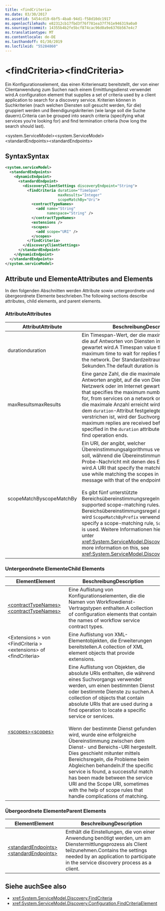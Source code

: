 ```yaml
---
title: <findCriteria>
ms.date: 03/30/2017
ms.assetid: 5454cd19-6bf5-4ba8-94d1-f58d10dc1917
ms.openlocfilehash: e82312cb17fbd3f76f781ea37f761e946319a0a0
ms.sourcegitcommit: 14355b4b2fe5bcf874cac96d0a9e6376b567e4c7
ms.translationtype: MT
ms.contentlocale: de-DE
ms.lasthandoff: 01/30/2019
ms.locfileid: "55284860"
---
```

# <a name="findcriteria"></a><span data-ttu-id="54279-101">\<findCriteria></span><span class="sxs-lookup"><span data-stu-id="54279-101">\<findCriteria></span></span>
<span data-ttu-id="54279-102">Ein Konfigurationselement, das einen Kriteriensatz bereitstellt, der von einer Clientanwendung zum Suchen nach einem Ermittlungsdienst verwendet wird.</span><span class="sxs-lookup"><span data-stu-id="54279-102">A configuration element that supplies a set of criteria used by a client application to search for a discovery service.</span></span> <span data-ttu-id="54279-103">Kriterien können in Suchkriterien (nach welchen Diensten soll gesucht werden, für die) gruppiert werden und Beendigungskriterien (wie lange soll die Suche dauern).</span><span class="sxs-lookup"><span data-stu-id="54279-103">Criteria can be grouped into search criteria (specifying what services you’re looking for) and find termination criteria (how long the search should last).</span></span>  
  
 <span data-ttu-id="54279-104">\<system.ServiceModel></span><span class="sxs-lookup"><span data-stu-id="54279-104">\<system.ServiceModel></span></span>  
<span data-ttu-id="54279-105">\<standardEndpoints></span><span class="sxs-lookup"><span data-stu-id="54279-105">\<standardEndpoints></span></span>  
  
## <a name="syntax"></a><span data-ttu-id="54279-106">Syntax</span><span class="sxs-lookup"><span data-stu-id="54279-106">Syntax</span></span>  
  
```xml  
<system.serviceModel>
  <standardEndpoints>
    <dynamicEndpoint>
      <standardEndpoint>
        <discoveryClientSettings discoveryEndpoint="String">
          <findCriteria duration="TimeSpan"
                        maxResults="Integer"
                        scopeMatchBy="Uri">
            <contractTypeNames>
              <add name="String"
                   namespace="String" />
            </contractTypeNames>
            <extensions />
            <scopes>
              <add scope="URI" />
            </scopes>
          </findCriteria>
        </discoveryClientSettings>
      </standardEndpoint>
    </dynamicEndpoint>
  </standardEndpoints>
</system.serviceModel>
```  
  
## <a name="attributes-and-elements"></a><span data-ttu-id="54279-107">Attribute und Elemente</span><span class="sxs-lookup"><span data-stu-id="54279-107">Attributes and Elements</span></span>  
 <span data-ttu-id="54279-108">In den folgenden Abschnitten werden Attribute sowie untergeordnete und übergeordnete Elemente beschrieben.</span><span class="sxs-lookup"><span data-stu-id="54279-108">The following sections describe attributes, child elements, and parent elements.</span></span>  
  
### <a name="attributes"></a><span data-ttu-id="54279-109">Attribute</span><span class="sxs-lookup"><span data-stu-id="54279-109">Attributes</span></span>  
  
|<span data-ttu-id="54279-110">Attribut</span><span class="sxs-lookup"><span data-stu-id="54279-110">Attribute</span></span>|<span data-ttu-id="54279-111">Beschreibung</span><span class="sxs-lookup"><span data-stu-id="54279-111">Description</span></span>|  
|---------------|-----------------|  
|<span data-ttu-id="54279-112">duration</span><span class="sxs-lookup"><span data-stu-id="54279-112">duration</span></span>|<span data-ttu-id="54279-113">Ein Timespan-Wert, der die maximale Zeit angibt, die auf Antworten von Diensten im Netzwerk gewartet wird.</span><span class="sxs-lookup"><span data-stu-id="54279-113">A Timespan value that specifies the maximum time to wait for replies from services on the network.</span></span> <span data-ttu-id="54279-114">Der Standardzeitraum beträgt 20 Sekunden.</span><span class="sxs-lookup"><span data-stu-id="54279-114">The default duration is 20 seconds.</span></span>|  
|<span data-ttu-id="54279-115">maxResults</span><span class="sxs-lookup"><span data-stu-id="54279-115">maxResults</span></span>|<span data-ttu-id="54279-116">Eine ganze Zahl, die die maximale Anzahl an Antworten angibt, auf die von Diensten in einem Netzwerk oder im Internet gewartet wird.</span><span class="sxs-lookup"><span data-stu-id="54279-116">An integer that specifies the maximum number of replies to wait for, from services on a network or the Internet.</span></span> <span data-ttu-id="54279-117">Wenn die maximale Anzahl erreicht wird, bevor der mit dem `duration`-Attribut festgelegte Zeitraum verstrichen ist, wird der Suchvorgang beendet.</span><span class="sxs-lookup"><span data-stu-id="54279-117">If maximum replies are received before the value specified in the `duration` attribute has elapsed, the find operation ends.</span></span>|  
|<span data-ttu-id="54279-118">scopeMatchBy</span><span class="sxs-lookup"><span data-stu-id="54279-118">scopeMatchBy</span></span>|<span data-ttu-id="54279-119">Ein URI, der angibt, welcher Übereinstimmungsalgorithmus verwendet werden soll, während die Übereinstimmung der Bereiche der Probe-Nachricht mit denen des Endpunkts ermittelt wird.</span><span class="sxs-lookup"><span data-stu-id="54279-119">A URI that specify the matching algorithm to use while matching the scopes in the Probe message with that of the endpoint.</span></span><br /><br /> <span data-ttu-id="54279-120">Es gibt fünf unterstützte Bereichsübereinstimmungsregeln.</span><span class="sxs-lookup"><span data-stu-id="54279-120">There are five supported scope-matching rules.</span></span> <span data-ttu-id="54279-121">Wenn keine Bereichsübereinstimmungsregel angegeben wird, wird `ScopeMatchByPrefix` verwendet.</span><span class="sxs-lookup"><span data-stu-id="54279-121">If you do not specify a scope-matching rule, `ScopeMatchByPrefix` is used.</span></span> <span data-ttu-id="54279-122">Weitere Informationen hierzu finden Sie unter <xref:System.ServiceModel.Discovery.FindCriteria>.</span><span class="sxs-lookup"><span data-stu-id="54279-122">For more information on this, see <xref:System.ServiceModel.Discovery.FindCriteria>.</span></span>|  
  
### <a name="child-elements"></a><span data-ttu-id="54279-123">Untergeordnete Elemente</span><span class="sxs-lookup"><span data-stu-id="54279-123">Child Elements</span></span>  
  
|<span data-ttu-id="54279-124">Element</span><span class="sxs-lookup"><span data-stu-id="54279-124">Element</span></span>|<span data-ttu-id="54279-125">Beschreibung</span><span class="sxs-lookup"><span data-stu-id="54279-125">Description</span></span>|  
|-------------|-----------------|  
|[<span data-ttu-id="54279-126">\<contractTypeNames></span><span class="sxs-lookup"><span data-stu-id="54279-126">\<contractTypeNames></span></span>](../../../../../docs/framework/configure-apps/file-schema/wcf/contracttypenames.md)|<span data-ttu-id="54279-127">Eine Auflistung von Konfigurationselementen, die die Namen von Workflowdienst-Vertragstypen enthalten.</span><span class="sxs-lookup"><span data-stu-id="54279-127">A collection of configuration elements that contain the names of workflow service contract types.</span></span>|  
|<span data-ttu-id="54279-128">\<Extensions > von \<FindCriteria ></span><span class="sxs-lookup"><span data-stu-id="54279-128">\<extensions> of \<findCriteria></span></span>|<span data-ttu-id="54279-129">Eine Auflistung von XML-Elementobjekten, die Erweiterungen bereitstellen.</span><span class="sxs-lookup"><span data-stu-id="54279-129">A collection of XML element objects that provide extensions.</span></span>|  
|[<span data-ttu-id="54279-130">\<scopes></span><span class="sxs-lookup"><span data-stu-id="54279-130">\<scopes></span></span>](../../../../../docs/framework/configure-apps/file-schema/wcf/scopes.md)|<span data-ttu-id="54279-131">Eine Auflistung von Objekten, die absolute URIs enthalten, die während eines Suchvorgangs verwendet werden, um einen bestimmten Dienst oder bestimmte Dienste zu suchen.</span><span class="sxs-lookup"><span data-stu-id="54279-131">A collection of objects that contain absolute URIs that are used during a find operation to locate a specific service or services.</span></span><br /><br /> <span data-ttu-id="54279-132">Wenn der bestimmte Dienst gefunden wird, wurde eine erfolgreiche Übereinstimmung zwischen dem Dienst- und Bereichs-URI hergestellt. Dies geschieht mitunter mittels Bereichsregeln, die Probleme beim Abgleichen behandeln.</span><span class="sxs-lookup"><span data-stu-id="54279-132">If the specific service is found, a successful match has been made between the service URI and the Scope URI, sometimes with the help of scope rules that handle complications of matching.</span></span>|  
  
### <a name="parent-elements"></a><span data-ttu-id="54279-133">Übergeordnete Elemente</span><span class="sxs-lookup"><span data-stu-id="54279-133">Parent Elements</span></span>  
  
|<span data-ttu-id="54279-134">Element</span><span class="sxs-lookup"><span data-stu-id="54279-134">Element</span></span>|<span data-ttu-id="54279-135">Beschreibung</span><span class="sxs-lookup"><span data-stu-id="54279-135">Description</span></span>|  
|-------------|-----------------|  
|[<span data-ttu-id="54279-136">\<standardEndpoints></span><span class="sxs-lookup"><span data-stu-id="54279-136">\<standardEndpoints></span></span>](../../../../../docs/framework/configure-apps/file-schema/wcf/standardendpoints.md)|<span data-ttu-id="54279-137">Enthält die Einstellungen, die von einer Anwendung benötigt werden, um am Dienstermittlungsprozess als Client teilzunehmen.</span><span class="sxs-lookup"><span data-stu-id="54279-137">Contains the settings needed by an application to participate in the service discovery process as a client.</span></span>|  
  
## <a name="see-also"></a><span data-ttu-id="54279-138">Siehe auch</span><span class="sxs-lookup"><span data-stu-id="54279-138">See also</span></span>
- <xref:System.ServiceModel.Discovery.FindCriteria>
- <xref:System.ServiceModel.Discovery.Configuration.FindCriteriaElement>
